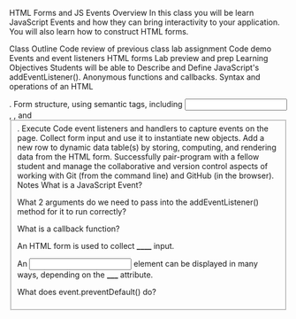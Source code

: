 HTML Forms and JS Events
Overview
In this class you will be learn JavaScript Events and how they can bring interactivity to your application. You will also learn how to construct HTML forms.

Class Outline
Code review of previous class lab assignment
Code demo
Events and event listeners
HTML forms
Lab preview and prep
Learning Objectives
Students will be able to
Describe and Define
JavaScript's addEventListener().
Anonymous functions and callbacks.
Syntax and operations of an HTML <form>.
Form structure, using semantic tags, including <input>, <label>, and <fieldset>.
Execute
Code event listeners and handlers to capture events on the page.
Collect form input and use it to instantiate new objects.
Add a new row to dynamic data table(s) by storing, computing, and rendering data from the HTML form.
Successfully pair-program with a fellow student and manage the collaborative and version control aspects of working with Git (from the command line) and GitHub (in the browser).
Notes
What is a JavaScript Event?

What 2 arguments do we need to pass into the addEventListener() method for it to run correctly?

What is a callback function?

An HTML form is used to collect **\_\_\_\_** input.

An <input> element can be displayed in many ways, depending on the **\_\_\_** attribute.

What does event.preventDefault() do?
